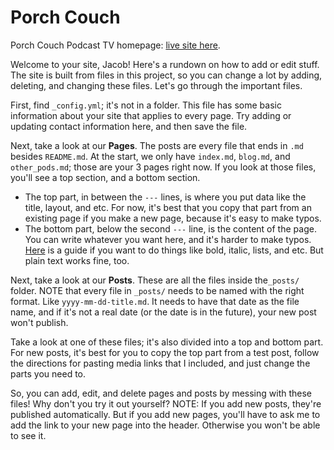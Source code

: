 # Porch Couch

Porch Couch Podcast TV homepage: [live site here](https://pcptv.github.io/).

Welcome to your site, Jacob! Here's a rundown on how to add or edit stuff. The site is built from files in this project, so you can change a lot by adding, deleting, and changing these files. Let's go through the important files.

First, find `_config.yml`; it's not in a folder. This file has some basic information about your site that applies to every page. Try adding or updating contact information here, and then save the file.

Next, take a look at our **Pages**. The posts are every file that ends in `.md` besides `README.md`. At the start, we only have `index.md`, `blog.md`, and `other_pods.md`; those are your 3 pages right now. If you look at those files, you'll see a top section, and a bottom section.

- The top part, in between the `---` lines, is where you put data like the title, layout, and etc. For now, it's best that you copy that part from an existing page if you make a new page, because it's easy to make typos.
- The bottom part, below the second `---` line, is the content of the page. You can write whatever you want here, and it's harder to make typos. [Here](https://www.markdownguide.org/basic-syntax/) is a guide if you want to do things like bold, italic, lists, and etc. But plain text works fine, too.

Next, take a look at our **Posts**. These are all the files inside the`_posts/` folder. NOTE that every file in `_posts/` needs to be named with the right format. Like `yyyy-mm-dd-title.md`. It needs to have that date as the file name, and if it's not a real date (or the date is in the future), your new post won't publish.

Take a look at one of these files; it's also divided into a top and bottom part. For new posts, it's best for you to copy the top part from a test post, follow the directions for pasting media links that I included, and just change the parts you need to.

So, you can add, edit, and delete pages and posts by messing with these files! Why don't you try it out yourself?
NOTE: If you add new posts, they're published automatically. But if you add new pages, you'll have to ask me to add the link to your new page into the header. Otherwise you won't be able to see it.
